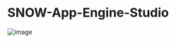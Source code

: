 # SNOW-App-Engine-Studio
![image](https://user-images.githubusercontent.com/12488769/147889599-7cce126d-995c-4b59-9607-178040d934de.png)

